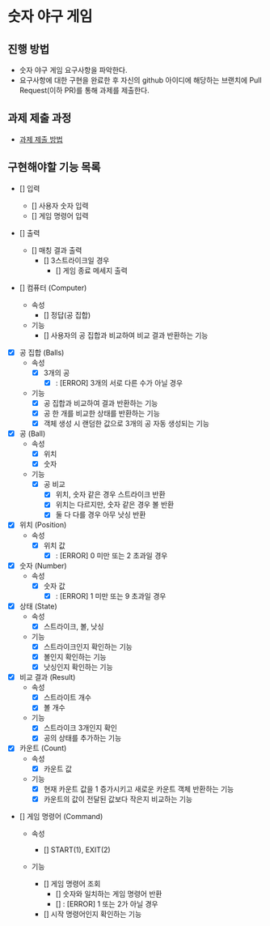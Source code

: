 # 숫자 야구 게임

## 진행 방법

* 숫자 야구 게임 요구사항을 파악한다.
* 요구사항에 대한 구현을 완료한 후 자신의 github 아이디에 해당하는 브랜치에 Pull Request(이하 PR)를 통해 과제를 제출한다.

## 과제 제출 과정

* [과제 제출 방법](https://github.com/next-step/nextstep-docs/tree/master/precourse)

## 구현해야할 기능 목록

- [] 입력
    - [] 사용자 숫자 입력
    - [] 게임 명령어 입력

- [] 출력
    - [] 매칭 결과 출력
        - [] 3스트라이크일 경우
            - [] 게임 종료 메세지 출력

- [] 컴퓨터 (Computer)
    - 속성
        - [] 정답(공 집합)
    - 기능
        - [] 사용자의 공 집합과 비교하여 비교 결과 반환하는 기능

- [x] 공 집합 (Balls)
    - 속성
        - [x] 3개의 공
            - [x] : [ERROR] 3개의 서로 다른 수가 아닐 경우
    - 기능
        - [x] 공 집합과 비교하여 결과 반환하는 기능
        - [x] 공 한 개를 비교한 상태를 반환하는 기능
        - [x] 객체 생성 시 랜덤한 값으로 3개의 공 자동 생성되는 기능

- [x] 공 (Ball)
    - 속성
        - [x] 위치
        - [x] 숫자
    - 기능
        - [x] 공 비교
            - [x] 위치, 숫자 같은 경우 스트라이크 반환
            - [x] 위치는 다르지만, 숫자 같은 경우 볼 반환
            - [x] 둘 다 다를 경우 아무 낫싱 반환

- [x] 위치 (Position)
    - 속성
        - [x] 위치 값
            - [x] : [ERROR] 0 미만 또는 2 초과일 경우

- [x] 숫자 (Number)
    - 속성
        - [x] 숫자 값
            - [x] : [ERROR] 1 미만 또는 9 초과일 경우

- [x] 상태 (State)
    - 속성
        - [x] 스트라이크, 볼, 낫싱
    - 기능
        - [x] 스트라이크인지 확인하는 기능
        - [x] 볼인지 확인하는 기능
        - [x] 낫싱인지 확인하는 기능

- [x] 비교 결과 (Result)
    - 속성
        - [x] 스트라이트 개수
        - [x] 볼 개수
    - 기능
        - [x] 스트라이크 3개인지 확인
        - [x] 공의 상태를 추가하는 기능

- [x] 카운트 (Count)
    - 속성
        - [x] 카운트 값
    - 기능
        - [x] 현재 카운트 값을 1 증가시키고 새로운 카운트 객체 반환하는 기능
        - [x] 카운트의 값이 전달된 값보다 작은지 비교하는 기능

- [] 게임 명령어 (Command)
    - 속성
        - [] START(1), EXIT(2)

    - 기능
        - [] 게임 명령어 조회
            - [] 숫자와 일치하는 게임 명령어 반환
            - [] : [ERROR] 1 또는 2가 아닐 경우
        - [] 시작 명령어인지 확인하는 기능
